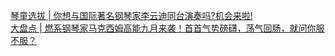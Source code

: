  
[琴童选拔 | 你想与国际著名钢琴家李云迪同台演奏吗?机会来啦!](http://www.dianyue.me/archives/211/w3ixbk7g3i2ggykw/)  
[大盘点 | 燃系钢琴家马克西姆高能九月来袭！首首气势磅礴，荡气回肠，就问你服不服？](http://www.dianyue.me/archives/059/okw2yxtzuqikv7ly/)